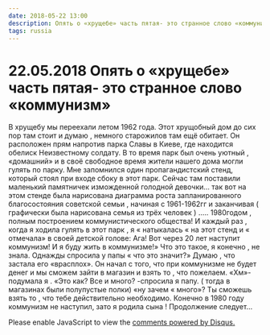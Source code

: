 ```yaml
---
date: 2018-05-22 13:00
description: Опять о «хрущебе» часть пятая- это странное слово «коммунизм»
tags: russia
---
```

# 22.05.2018 Опять о «хрущебе» часть пятая- это странное слово «коммунизм»

В хрущебу мы переехали летом 1962 года. Этот хрущобный дом до сих пор там стоит и думаю , немного старожилов там ещё обитает. Он расположен прям напротив парка Славы в Киеве, где находится обелиск Неизвестному солдату. В то время парк был очень уютный , «домашний» и в своё свободное время жители нашего дома могли гулять по парку. Мне запомнился один пропагандистский стенд, который  стоял при входе сбоку в этот парк. Сейчас там поставили маленький памятничек изможденной голодной девочки... так вот на этом стенде была нарисована диаграмма роста запланированного благосостояния советской семьи , начиная с 1961-1962гг и заканчивая ( графически была нарисована семья из трёх человек ) ..... 1980годом , полным построением коммунистического общества!   И каждый раз , когда я ходила гулять в этот парк , я « натыкалась « на этот стенд и « отмечала» в своей детской голове: Ага! Вот через 20 лет наступит коммунизм! И я буду жить в коммунизме!» Что это такое, я конечно , не знала. Однажды спросила у папы « что это значит?» Думаю , что застала его  «врасплох».  Он начал с того, что при коммунизме не будет денег и мы сможем зайти в магазин и взять то , что пожелаем. «Хм»-подумала я  . «Это как? Все и много?  -спросила я папу. ( тогда в магазинах были полупустые полки) «ну зачем « много»? Ты сможешь взять то , что тебе действительно необходимо. Конечно в 1980 году коммунизм не наступил, зато я родила сына !      Продолжение следует...

<div id="disqus_thread"></div>
<script>
    /**
    *  RECOMMENDED CONFIGURATION VARIABLES: EDIT AND UNCOMMENT THE SECTION BELOW TO INSERT DYNAMIC VALUES FROM YOUR PLATFORM OR CMS.
    *  LEARN WHY DEFINING THESE VARIABLES IS IMPORTANT: https://disqus.com/admin/universalcode/#configuration-variables    */
    /*
    var disqus_config = function () {
    this.page.url = PAGE_URL;  // Replace PAGE_URL with your page's canonical URL variable
    this.page.identifier = PAGE_IDENTIFIER; // Replace PAGE_IDENTIFIER with your page's unique identifier variable
    };
    */
    (function() { // DON'T EDIT BELOW THIS LINE
    var d = document, s = d.createElement('script');
    s.src = 'https://irina-blog-1.disqus.com/embed.js';
    s.setAttribute('data-timestamp', +new Date());
    (d.head || d.body).appendChild(s);
    })();
</script>
<noscript>Please enable JavaScript to view the <a href="https://disqus.com/?ref_noscript">comments powered by Disqus.</a></noscript>
